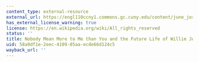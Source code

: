 ```yaml
---
content_type: external-resource
external_url: https://engl110ccny1.commons.gc.cuny.edu/content/june_jordan/
has_external_license_warning: true
license: https://en.wikipedia.org/wiki/All_rights_reserved
status: ''
title: Nobody Mean More to Me than You and the Future Life of Willie Jordan
uid: 58a9df1e-2eec-4109-85aa-ecde66d124c5
wayback_url: ''
---
```

